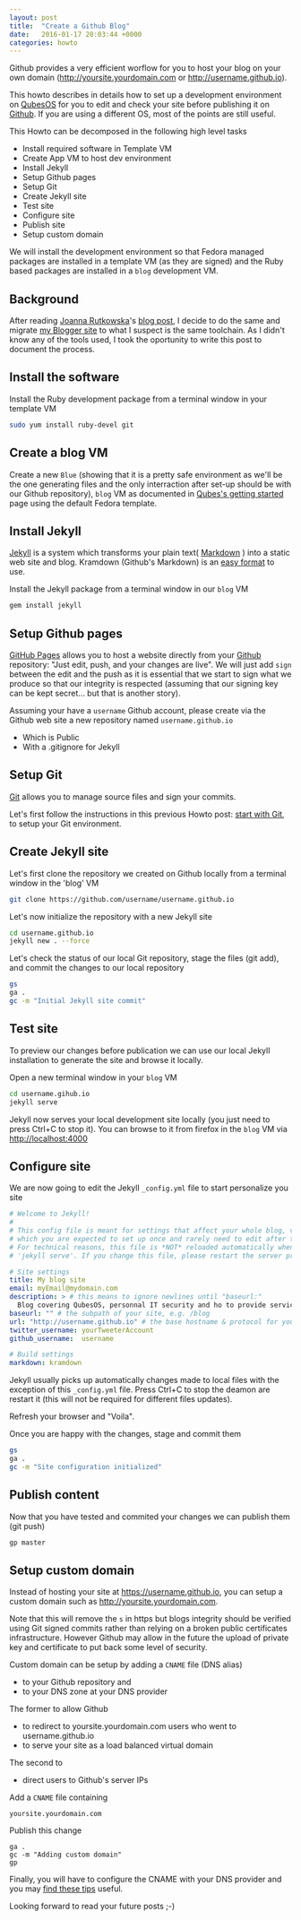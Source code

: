 ```yaml
---
layout: post
title:  "Create a Github Blog"
date:   2016-01-17 20:03:44 +0000
categories: howto
---
```


Github provides a very efficient worflow for you to host your blog on your own
domain (http://yoursite.yourdomain.com or http://username.github.io).

This howto describes in details how to set up a development environment
on [QubesOS] for you to edit and check your site
before publishing it on [Github]. If you are using a
different OS, most of the points are still useful.

This Howto can be decomposed in the following high level tasks

 * Install required software in Template VM
 * Create App VM to host dev environment
 * Install Jekyll
 * Setup Github pages
 * Setup Git
 * Create Jekyll site
 * Test site
 * Configure site
 * Publish site
 * Setup custom domain

We will install the development environment so that Fedora managed packages are
installed in a template VM (as they are signed) and the Ruby based packages are
installed in a `blog` development VM.

Background
----------

After reading [Joanna Rutkowska]'s [blog post][Joanna new Git based blog], I
decide to do the same and migrate [my Blogger site] to what I suspect is the
same toolchain. As I didn't know any of the tools used, I took the oportunity to
write this post to document the process.

Install the software
--------------------

Install the Ruby development package from a terminal window in your template VM

```bash
sudo yum install ruby-devel git
```

Create a blog VM
----------------

Create a new `Blue` (showing that it is a pretty safe environment as we'll be
the one generating files and the only interraction after set-up should be with
our Github repository), `blog` VM as documented in [Qubes's getting started]
page using the default Fedora template.

Install Jekyll
-------------

[Jekyll] is a system which transforms your plain text( [Markdown] ) into a
static web site and blog. Kramdown (Github's Markdown) is an [easy format] to
use.

Install the Jekyll package from a terminal window in our `blog` VM

```bash
gem install jekyll
```

Setup Github pages
------------------

[GitHub Pages] allows you to host a website directly from your [Github]
repository: "Just edit, push, and your changes are live". We will just add
`sign` between the edit and the push as it is essential that we start to sign
what we produce so that our integrity is respected (assuming that our signing
key can be kept secret... but that is another story).

Assuming your have a `username` Github account, please create via the Github web
site a new repository named `username.github.io`

 * Which is Public
 * With a .gitignore for Jekyll

Setup Git
---------

[Git] allows you to manage source files and sign your commits.

Let's first follow the instructions in this previous Howto post:
[start with Git], to setup your Git environment.

Create Jekyll site
------------------

Let's first clone the repository we created on Github locally from a terminal
window in the 'blog' VM

```bash
git clone https://github.com/username/username.github.io
```

Let's now initialize the repository with a new Jekyll site

```bash
cd username.github.io
jekyll new . --force
```

Let's check the status of our local Git repository, stage the files (git add),
and commit the changes to our local repository

```bash
gs
ga .
gc -m "Initial Jekyll site commit"
```

Test site
---------

To preview our changes before publication we can use our local Jekyll
installation to generate the site and browse it locally.

Open a new terminal window in your `blog` VM

```bash
cd username.gihub.io
jekyll serve
```

Jekyll now serves your local development site locally (you just need to press
Ctrl+C to stop it). You can browse to it from firefox in the `blog` VM via
<http://localhost:4000>

Configure site
--------------

We are now going to edit the Jekyll `_config.yml` file to start personalize you
site

```yml
# Welcome to Jekyll!
#
# This config file is meant for settings that affect your whole blog, values
# which you are expected to set up once and rarely need to edit after that.
# For technical reasons, this file is *NOT* reloaded automatically when you use
# 'jekyll serve'. If you change this file, please restart the server process.

# Site settings
title: My blog site
email: myEmail@mydomain.com
description: > # this means to ignore newlines until "baseurl:"
  Blog covering QubesOS, personnal IT security and ho to provide services from your server to your home devices, with a very strong focus on security.
baseurl: "" # the subpath of your site, e.g. /blog
url: "http://username.github.io" # the base hostname & protocol for your site
twitter_username: yourTweeterAccount
github_username:  username

# Build settings
markdown: kramdown
```

Jekyll usually picks up automatically changes made to local files with the
exception of this `_config.yml` file. Press Ctrl+C to stop the deamon are
restart it (this will not be required for different files updates).

Refresh your browser and "Voila".

Once you are happy with the changes, stage and commit them

```bash
gs
ga .
gc -m "Site configuration initialized"
```

Publish content
---------------

Now that you have tested and commited your changes we can publish them (git
push)

```bash
gp master
```

Setup custom domain
-------------------

Instead of hosting your site at https://username.github.io, you can setup a
custom domain such as http://yoursite.yourdomain.com.

Note that this will remove the `s` in https but blogs integrity should be
verified using Git signed commits rather than relying on a broken public
certificates infrastructure. However Github may allow in the future the upload
of private key and certificate to put back some level of security.

Custom domain can be setup by adding a `CNAME` file (DNS alias)

 * to your Github repository and
 * to your DNS zone at your DNS provider

The former to allow Github

 * to redirect to yoursite.yourdomain.com users who went to username.github.io
 * to serve your site as a load balanced virtual domain

The second to

* direct users to Github's server IPs

Add a `CNAME` file containing

```
yoursite.yourdomain.com
```

Publish this change

```
ga .
gc -m "Adding custom domain"
gp
```

Finally, you will have to configure the CNAME with your DNS provider and you may
[find these tips] useful.

Looking forward  to read your future posts ;-)

[QubesOS]: https://www.qubes-os.org/
[Joanna Rutkowska]: http://blog.invisiblethings.org/about/
[Joanna new Git based blog]: http://blog.invisiblethings.org/2015/02/09/my-new-git-based-blog.html
[my Blogger site]: http://bowabos.blogspot.co.uk/
[Github]: https://github.com
[Qubes's getting started]: https://www.qubes-os.org/getting-started/
[Jekyll]: http://jekyllrb.com
[Markdown]: https://daringfireball.net/projects/markdown/
[easy format]: http://kramdown.gettalong.org/syntax.html
[GitHub Pages]: https://pages.github.com
[Git]: https://en.wikipedia.org/wiki/Git_%28software%29
[find these tips]: https://help.github.com/articles/tips-for-configuring-a-cname-record-with-your-dns-provider/

[start with Git]: /howto/2016/01/16/starting-with-git/
